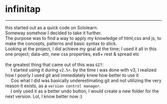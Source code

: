 # infinitap
---
this started out as a quick code on Sololearn. <br>
Someway somehow I decided to take it further. <br>
The purpose was to find a way to apply my knowledge of html,css and js, to make the concepts, patterns and basic syntax to stick.<br>
Looking at the project, I did achieve my goal at the time; I used it all in this one project;
data-attr, new css properties, es6+ rest & spread etc <br><br>
the greatest thing that came out of this was `GIT`: <br>
&emsp; I started using it during `v2.5+`. by the time i was done with v3, I realized how I poorly I used git and immediately knew how better to use it<br>
&emsp; Cos what I did was basically underestimating git and not utilizing the very reason it exists, as a `version control manager`. <br>
&emsp; I only used it as a better undo button, I would create a new folder for the next version. Lol, I know better now :)

